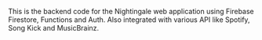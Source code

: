 This is the backend code for the Nightingale web application using Firebase Firestore, Functions and Auth. Also integrated with various API like Spotify, Song Kick and MusicBrainz.
